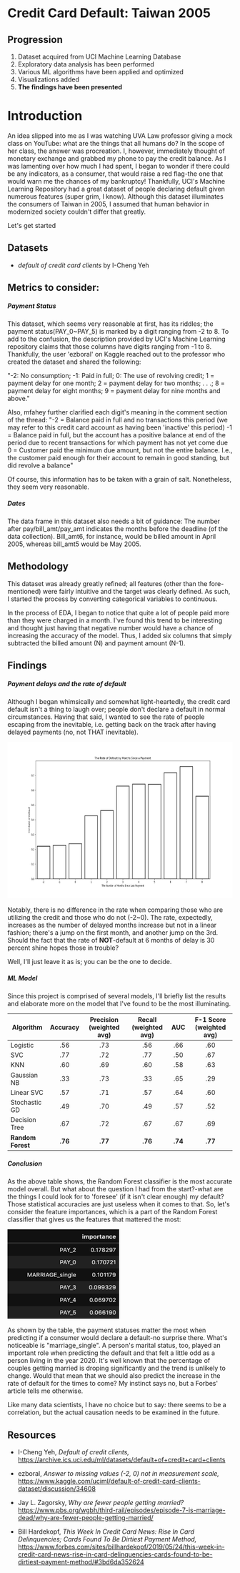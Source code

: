 # Credit Card Default: Taiwan 2005

## Progression
  1. Dataset acquired from UCI Machine Learning Database
  2. Exploratory data analysis has been performed
  3. Various ML algorithms have been applied and optimized
  4. Visualizations added
  5. **The findings have been presented**

# Introduction
An idea slipped into me as I was watching UVA Law professor giving a mock class on YouTube: what are the things that all humans do? In the scope of her class, the answer was procreation. I, however, immediately thought of monetary exchange and grabbed my phone to pay the credit balance. As I was lamenting over how much I had spent, I began to wonder if there could be any indicators, as a consumer, that would raise a red flag-the one that would warn me the chances of my bankruptcy! Thankfully, UCI's Machine Learning Repository had a great dataset of people declaring default given numerous features (super grim, I know). Although this dataset illuminates the consumers of Taiwan in 2005, I assumed that human behavior in modernized society couldn't differ that greatly.

Let's get started

## Datasets
- *default of credit card clients* by I-Cheng Yeh

## Metrics to consider:
##### Payment Status
This dataset, which seems very reasonable at first, has its riddles; the payment status(PAY_0~PAY_5)
is marked by a digit ranging from -2 to 8. To add to the confusion, the description provided by UCI's Machine
Learning repository claims that those columns have digits ranging from -1 to 8. Thankfully, the user 'ezboral' on Kaggle
reached out to the professor who created the dataset and shared the following:

"-2: No consumption;
-1: Paid in full;
0: The use of revolving credit;
1 = payment delay for one month;
2 = payment delay for two months;
 . . .;
 8 = payment delay for eight months;
 9 = payment delay for nine months and above."

Also, mfahey further clarified each digit's meaning in the comment section of the thread:
"-2 = Balance paid in full and no transactions this period (we may refer to this credit card account as having been 'inactive' this period)
-1 = Balance paid in full, but the account has a positive balance at end of the period due to recent transactions for which payment has not yet come due
0 = Customer paid the minimum due amount, but not the entire balance. I.e., the customer paid enough for their account to remain in good standing, but did revolve a balance"

Of course, this information has to be taken with a grain of salt. Nonetheless, they seem very reasonable.

##### Dates
The data frame in this dataset also needs a bit of guidance: The number after pay/bill_amt/pay_amt indicates the months before the deadline (of the data collection). Bill_amt6, for instance, would be billed amount in April 2005, whereas bill_amt5 would be May 2005.


## Methodology
This dataset was already greatly refined; all features (other than the fore-mentioned) were fairly intuitive and the target was clearly defined. As such, I started the process by converting categorical variables to continuous.

In the process of EDA, I began to notice that quite a lot of people paid more than they were charged in a month. I've found this trend to be interesting and thought just having that negative number would have a chance of increasing the accuracy of the model. Thus, I added six columns that simply subtracted the billed amount (N) and payment amount (N-1).


## Findings
##### Payment delays and the rate of default
Although I began whimsically and somewhat light-heartedly, the credit card default isn't a thing to laugh over; people don't declare a default in normal circumstances. Having that said, I wanted to see the rate of people escaping from the inevitable, i.e. getting back on the track after having delayed payments (no, not THAT inevitable).

<img src="images/rate_default_months.png" width="600" height="350">

Notably, there is no difference in the rate when comparing those who are utilizing the credit and those who do not (-2~0). The rate, expectedly, increases as the number of delayed months increase but not in a linear fashion; there's a jump on the first month, and another jump on the 3rd. Should the fact that the rate of **NOT**-default at 6 months of delay is 30 percent shine hopes those in trouble?

Well, I'll just leave it as is; you can be the one to decide.


##### ML Model
Since this project is comprised of several models, I'll briefly list the results and elaborate more on the model that I've found to be the most illuminating.

| Algorithm | Accuracy | Precision (weighted avg) | Recall (weighted avg)| AUC | F-1 Score (weighted avg)|
| ------------- |:------------:|:-------------------------------:| :-----------------------:| :-------------:|:--------:|
| Logistic | .56 | .73 | .56 | .66 | .60 |
| SVC | .77 | .72 | .77 | .50 | .67|
| KNN | .60 | .69 | .60 | .58 | .63|
| Gaussian NB | .33 | .73 | .33 | .65 | .29 |  
| Linear SVC | .57 | .71 | .57 | .64 | .60|
| Stochastic GD | .49 | .70 | .49 | .57 | .52|  
| Decision Tree | .67 | .72 | .67 | .67 | .69|
| **Random Forest** |**.76** | **.77** | **.76** | **.74** | **.77**|

##### Conclusion
As the above table shows, the Random Forest classifier is the most accurate model overall. But what about the question I had from the start?-what are the things I could look for to 'foresee' (if it isn't clear enough) my default? Those statistical accuracies are just useless when it comes to that. So, let's consider the feature importances, which is a part of the Random Forest classifier that gives us the features that mattered the most:

<img src="images/feature_importances.png" width="250" height="200">


As shown by the table, the payment statuses matter the most when predicting if a consumer would declare a default-no surprise there. What's noticeable is "marriage_single". A person's marital status, too, played an important role when predicting the default and that felt a little odd as a person living in the year 2020. It's well known that the percentage of couples getting married is droping significantly and the trend is unlikely to change. Would that mean that we should also predict the increase in the rate of default for the times to come? My instinct says no, but a Forbes' article tells me otherwise.

Like many data scientists, I have no choice but to say: there seems to be a correlation, but the actual causation needs to be examined in the future.



## Resources
- I-Cheng Yeh, *Default of credit clients,* https://archive.ics.uci.edu/ml/datasets/default+of+credit+card+clients

- ezboral, *Answer to missing values (-2, 0) not in measurement scale,* https://www.kaggle.com/uciml/default-of-credit-card-clients-dataset/discussion/34608

- Jay L. Zagorsky, *Why are fewer people getting married?* https://www.pbs.org/wgbh/third-rail/episodes/episode-7-is-marriage-dead/why-are-fewer-people-getting-married/

- Bill Hardekopf, *This Week In Credit Card News: Rise In Card Delinquencies; Cards Found To Be Dirtiest Payment Method,* https://www.forbes.com/sites/billhardekopf/2019/05/24/this-week-in-credit-card-news-rise-in-card-delinquencies-cards-found-to-be-dirtiest-payment-method/#3bd6da352624
